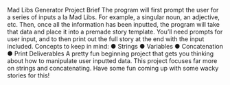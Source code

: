 Mad Libs Generator
Project Brief
The program will first prompt the
user for a series of inputs a la Mad Libs. For example, a singular noun, an adjective, etc. Then,
once all the information has been inputted, the program will take that data and place it into a
premade story template. You’ll need prompts for user input, and to then print out the full story at
the end with the input included.
Concepts to keep in mind:
● Strings
● Variables
● Concatenation
● Print
Deliverables
A pretty fun beginning project that gets you thinking about how to manipulate user inputted data.
This project focuses far more on strings and concatenating.
Have some fun coming up with some wacky stories for this!
